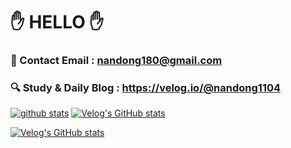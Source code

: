 
# ✋ HELLO ✋ 

### 📧 Contact Email : nandong180@gmail.com
### 🔍 Study & Daily Blog : https://velog.io/@nandong1104

<div align="left">

[![github stats](https://github-readme-stats.vercel.app/api?username=khyojun&show_icons=true&hide_border=False)](https://velog.io/@nandong1104)
[![Velog's GitHub stats](https://velog-readme-stats.vercel.app/api?name=nandong1104)](https://velog.io/@nandong1104)

</div>


<div align="left">
  
[![Velog's GitHub stats](https://velog-readme-stats.vercel.app/api/list?name=nandong1104)](https://velog.io/@nandong1104) 
  
</div>






